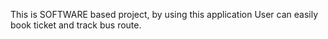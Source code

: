This is SOFTWARE based project, 
by using this application User can easily book ticket and track bus route.
